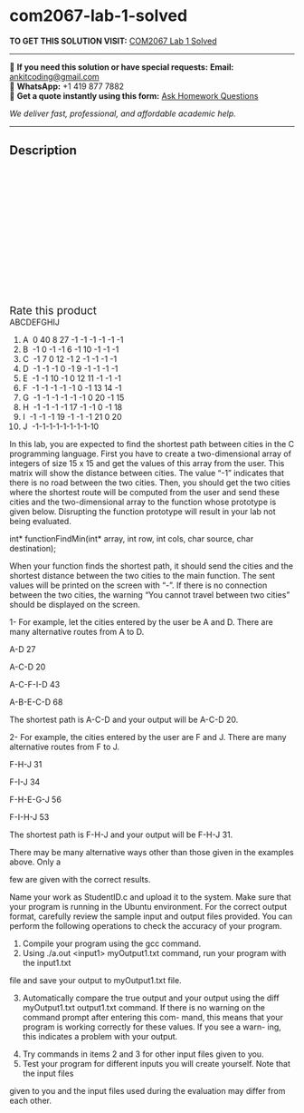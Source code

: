 # com2067-lab-1-solved
**TO GET THIS SOLUTION VISIT:** [COM2067 Lab 1 Solved](https://www.ankitcodinghub.com/product/com2067-lab-1-solved/)


---

📩 **If you need this solution or have special requests:** **Email:** ankitcoding@gmail.com  
📱 **WhatsApp:** +1 419 877 7882  
📄 **Get a quote instantly using this form:** [Ask Homework Questions](https://www.ankitcodinghub.com/services/ask-homework-questions/)

*We deliver fast, professional, and affordable academic help.*

---

<h2>Description</h2>



<div class="kk-star-ratings kksr-auto kksr-align-center kksr-valign-top" data-payload="{&quot;align&quot;:&quot;center&quot;,&quot;id&quot;:&quot;99949&quot;,&quot;slug&quot;:&quot;default&quot;,&quot;valign&quot;:&quot;top&quot;,&quot;ignore&quot;:&quot;&quot;,&quot;reference&quot;:&quot;auto&quot;,&quot;class&quot;:&quot;&quot;,&quot;count&quot;:&quot;0&quot;,&quot;legendonly&quot;:&quot;&quot;,&quot;readonly&quot;:&quot;&quot;,&quot;score&quot;:&quot;0&quot;,&quot;starsonly&quot;:&quot;&quot;,&quot;best&quot;:&quot;5&quot;,&quot;gap&quot;:&quot;4&quot;,&quot;greet&quot;:&quot;Rate this product&quot;,&quot;legend&quot;:&quot;0\/5 - (0 votes)&quot;,&quot;size&quot;:&quot;24&quot;,&quot;title&quot;:&quot;COM2067 Lab 1 Solved&quot;,&quot;width&quot;:&quot;0&quot;,&quot;_legend&quot;:&quot;{score}\/{best} - ({count} {votes})&quot;,&quot;font_factor&quot;:&quot;1.25&quot;}">

<div class="kksr-stars">

<div class="kksr-stars-inactive">
            <div class="kksr-star" data-star="1" style="padding-right: 4px">


<div class="kksr-icon" style="width: 24px; height: 24px;"></div>
        </div>
            <div class="kksr-star" data-star="2" style="padding-right: 4px">


<div class="kksr-icon" style="width: 24px; height: 24px;"></div>
        </div>
            <div class="kksr-star" data-star="3" style="padding-right: 4px">


<div class="kksr-icon" style="width: 24px; height: 24px;"></div>
        </div>
            <div class="kksr-star" data-star="4" style="padding-right: 4px">


<div class="kksr-icon" style="width: 24px; height: 24px;"></div>
        </div>
            <div class="kksr-star" data-star="5" style="padding-right: 4px">


<div class="kksr-icon" style="width: 24px; height: 24px;"></div>
        </div>
    </div>

<div class="kksr-stars-active" style="width: 0px;">
            <div class="kksr-star" style="padding-right: 4px">


<div class="kksr-icon" style="width: 24px; height: 24px;"></div>
        </div>
            <div class="kksr-star" style="padding-right: 4px">


<div class="kksr-icon" style="width: 24px; height: 24px;"></div>
        </div>
            <div class="kksr-star" style="padding-right: 4px">


<div class="kksr-icon" style="width: 24px; height: 24px;"></div>
        </div>
            <div class="kksr-star" style="padding-right: 4px">


<div class="kksr-icon" style="width: 24px; height: 24px;"></div>
        </div>
            <div class="kksr-star" style="padding-right: 4px">


<div class="kksr-icon" style="width: 24px; height: 24px;"></div>
        </div>
    </div>
</div>


<div class="kksr-legend" style="font-size: 19.2px;">
            <span class="kksr-muted">Rate this product</span>
    </div>
    </div>
<div class="page" title="Page 1">
<div class="layoutArea">
<div class="column">
ABCDEFGHIJ

<ol>
<li>A &nbsp;0 40 8 27 -1 -1 -1 -1 -1 -1</li>
<li>B &nbsp;-1 0 -1 -1 6 -1 10 -1 -1 -1</li>
<li>C &nbsp;-1 7 0 12 -1 2 -1 -1 -1 -1</li>
<li>D &nbsp;-1 -1 -1 0 -1 9 -1 -1 -1 -1</li>
<li>E &nbsp;-1 -1 10 -1 0 12 11 -1 -1 -1</li>
<li>F &nbsp;-1 -1 -1 -1 -1 0 -1 13 14 -1</li>
<li>G &nbsp;-1 -1 -1 -1 -1 -1 0 20 -1 15</li>
<li>H &nbsp;-1 -1 -1 -1 17 -1 -1 0 -1 18</li>
<li>I &nbsp;-1 -1 -1 19 -1 -1 -1 21 0 20</li>
<li>J &nbsp;-1-1-1-1-1-1-1-1-10</li>
</ol>
In this lab, you are expected to find the shortest path between cities in the C programming language. First you have to create a two-dimensional array of integers of size 15 x 15 and get the values of this array from the user. This matrix will show the distance between cities. The value “-1” indicates that there is no road between the two cities. Then, you should get the two cities where the shortest route will be computed from the user and send these cities and the two-dimensional array to the function whose prototype is given below. Disrupting the function prototype will result in your lab not being evaluated.

int* functionFindMin(int* array, int row, int cols, char source, char destination);

When your function finds the shortest path, it should send the cities and the shortest distance between the two cities to the main function. The sent values will be printed on the screen with “-”. If there is no connection between the two cities, the warning “You cannot travel between two cities” should be displayed on the screen.

1- For example, let the cities entered by the user be A and D. There are many alternative routes from A to D.

A-D 27

A-C-D 20

A-C-F-I-D 43

A-B-E-C-D 68

The shortest path is A-C-D and your output will be A-C-D 20.

2- For example, the cities entered by the user are F and J. There are many alternative routes from F to J.

</div>
</div>
</div>
<div class="page" title="Page 2">
<div class="layoutArea">
<div class="column">
F-H-J 31

F-I-J 34

F-H-E-G-J 56

F-I-H-J 53

The shortest path is F-H-J and your output will be F-H-J 31.

There may be many alternative ways other than those given in the examples above. Only a

few are given with the correct results.

Name your work as StudentID.c and upload it to the system. Make sure that your program is running in the Ubuntu environment. For the correct output format, carefully review the sample input and output files provided. You can perform the following operations to check the accuracy of your program.

<ol>
<li>Compile your program using the gcc command.</li>
<li>Using ./a.out &lt;input1&gt; myOutput1.txt command, run your program with the input1.txt</li>
</ol>
file and save your output to myOutput1.txt file.

3. Automatically compare the true output and your output using the diff myOutput1.txt output1.txt command. If there is no warning on the command prompt after entering this com- mand, this means that your program is working correctly for these values. If you see a warn- ing, this indicates a problem with your output.

<ol start="4">
<li>Try commands in items 2 and 3 for other input files given to you.</li>
<li>Test your program for different inputs you will create yourself. Note that the input files</li>
</ol>
given to you and the input files used during the evaluation may differ from each other.

</div>
</div>
</div>
